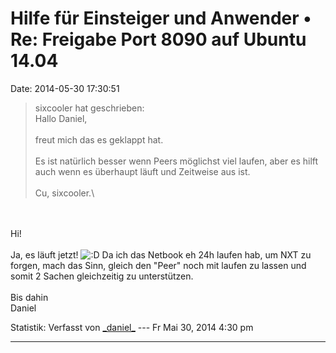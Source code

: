 Hilfe für Einsteiger und Anwender • Re: Freigabe Port 8090 auf Ubuntu 14.04
===========================================================================

Date: 2014-05-30 17:30:51

> <div>
>
> sixcooler hat geschrieben:\
> Hallo Daniel,\
> \
> freut mich das es geklappt hat.\
> \
> Es ist natürlich besser wenn Peers möglichst viel laufen, aber es
> hilft auch wenn es überhaupt läuft und Zeitweise aus ist.\
> \
> Cu, sixcooler.\
>
> </div>

\
\
Hi!\
\
Ja, es läuft jetzt!
![:D](http://forum.yacy-websuche.de/images/smilies/icon_e_biggrin.gif "Very Happy")
Da ich das Netbook eh 24h laufen hab, um NXT zu forgen, mach das Sinn,
gleich den \"Peer\" noch mit laufen zu lassen und somit 2 Sachen
gleichzeitig zu unterstützen.\
\
Bis dahin\
Daniel

Statistik: Verfasst von
[\_daniel\_](http://forum.yacy-websuche.de/memberlist.php?mode=viewprofile&u=9415)
--- Fr Mai 30, 2014 4:30 pm

------------------------------------------------------------------------
